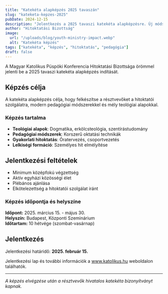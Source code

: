 ```yaml
---
title: "Katekéta alapképzés 2025 tavaszán"
slug: "kateketa-kepzes-2025"
pubDate: 2024-12-15
description: "Jelentkezés a 2025 tavaszi katekéta alapképzésre. Új módszerek, korszerű pedagógia a hitoktatásban."
author: "Hitoktatási Bizottság"
image:
  url: "/uploads/blog/youth-ministry-impact.webp"
  alt: "Katekéta képzés"
tags: ["katekéta", "képzés", "hitoktatás", "pedagógia"]
draft: false
---
```


A Magyar Katolikus Püspöki Konferencia Hitoktatási Bizottsága örömmel jelenti be a 2025 tavaszi katekéta alapképzés indítását.

## Képzés célja

A katekéta alapképzés célja, hogy felkészítse a résztvevőket a hitoktatói szolgálatra, modern pedagógiai módszerekkel és mély teológiai alapokkal.

### Képzés tartalma

- **Teológiai alapok**: Dogmatika, erkölcsteológia, szentírástudomány
- **Pedagógiai módszerek**: Korszerű oktatási technikák
- **Gyakorlati hitoktatás**: Óratervezés, csoportvezetés
- **Lelkiségi formáció**: Személyes hit elmélyítése

## Jelentkezési feltételek

- Minimum középfokú végzettség
- Aktív egyházi közösségi élet
- Plébános ajánlása
- Elkötelezettség a hitoktatói szolgálat iránt

### Képzés időpontja és helyszíne

**Időpont:** 2025. március 15. - május 30.  
**Helyszín:** Budapest, Központi Szeminárium  
**Időtartam:** 10 hétvége (szombat-vasárnap)

## Jelentkezés

Jelentkezési határidő: **2025. február 15.**

Jelentkezési lap és további információk a www.katolikus.hu weboldalon találhatók.

---

*A képzés elvégzése után a résztvevők hivatalos katekéta bizonyítványt kapnak.*